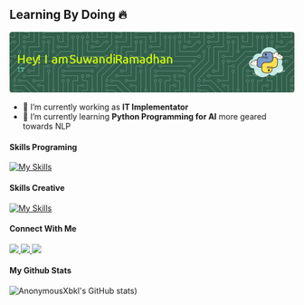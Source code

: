 ## Learning By Doing 🔥

![Suwandi Ramadhan](img/github-header-image.png)

- 💼 I’m currently working as **IT Implementator**
- 🐍 I’m currently learning **Python Programming for AI** more geared towards NLP


#### Skills Programing

[![My Skills](https://skillicons.dev/icons?i=vscode,html,css,bootstrap,py,sklearn,tensorflow,mysql&theme=light)](https://skillicons.dev)
<br>

#### Skills Creative

[![My Skills](https://skillicons.dev/icons?i=ps,pr,sketchup,&theme=light)](https://skillicons.dev)
<br>

#### Connect With Me

<p align="left">
  <a href="http://www.linkedin.com/in/suwandi-ramadhan-81a1b3126">
    <img src="https://skillicons.dev/icons?i=linkedin" />
  </a>
  <a href="https://www.instagram.com/suwandi_ramadhan?igsh=MXRnYXd4czZ2a293aA==">
    <img src="https://skillicons.dev/icons?i=instagram" />
  </a>
  <a href="Dicordapp.com/users/454404363218059264">
    <img src="https://skillicons.dev/icons?i=discord" />
  </a>
</p>

#### My Github Stats

![AnonymousXbkl's GitHub stats](https://github-readme-stats.vercel.app/api?username=AnonymousXbkl&hide_rank=true&show_icons=true&theme=tokyonight))